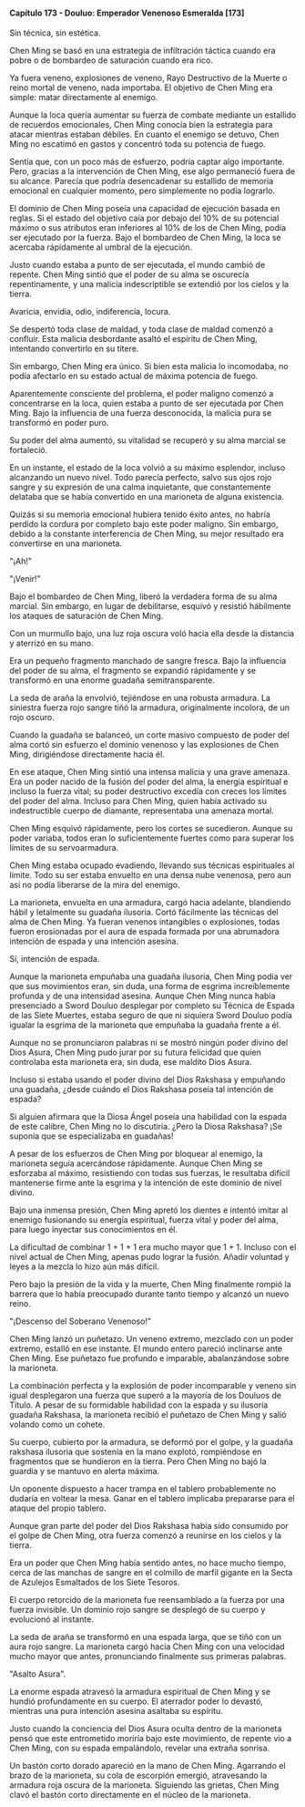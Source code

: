 
#### Capítulo 173 - Douluo: Emperador Venenoso Esmeralda [173]

Sin técnica, sin estética.

Chen Ming se basó en una estrategia de infiltración táctica cuando era pobre o de bombardeo de saturación cuando era rico.

Ya fuera veneno, explosiones de veneno, Rayo Destructivo de la Muerte o reino mortal de veneno, nada importaba. El objetivo de Chen Ming era simple: matar directamente al enemigo.

Aunque la loca quería aumentar su fuerza de combate mediante un estallido de recuerdos emocionales, Chen Ming conocía bien la estrategia para atacar mientras estaban débiles. En cuanto el enemigo se detuvo, Chen Ming no escatimó en gastos y concentró toda su potencia de fuego.

Sentía que, con un poco más de esfuerzo, podría captar algo importante. Pero, gracias a la intervención de Chen Ming, ese algo permaneció fuera de su alcance. Parecía que podría desencadenar su estallido de memoria emocional en cualquier momento, pero simplemente no podía lograrlo.

El dominio de Chen Ming poseía una capacidad de ejecución basada en reglas. Si el estado del objetivo caía por debajo del 10% de su potencial máximo o sus atributos eran inferiores al 10% de los de Chen Ming, podía ser ejecutado por la fuerza. Bajo el bombardeo de Chen Ming, la loca se acercaba rápidamente al umbral de la ejecución.

Justo cuando estaba a punto de ser ejecutada, el mundo cambió de repente. Chen Ming sintió que el poder de su alma se oscurecía repentinamente, y una malicia indescriptible se extendió por los cielos y la tierra.

Avaricia, envidia, odio, indiferencia, locura.

Se despertó toda clase de maldad, y toda clase de maldad comenzó a confluir. Esta malicia desbordante asaltó el espíritu de Chen Ming, intentando convertirlo en su títere.

Sin embargo, Chen Ming era único. Si bien esta malicia lo incomodaba, no podía afectarlo en su estado actual de máxima potencia de fuego.

Aparentemente consciente del problema, el poder maligno comenzó a concentrarse en la loca, quien estaba a punto de ser ejecutada por Chen Ming. Bajo la influencia de una fuerza desconocida, la malicia pura se transformó en poder puro.

Su poder del alma aumentó, su vitalidad se recuperó y su alma marcial se fortaleció.

En un instante, el estado de la loca volvió a su máximo esplendor, incluso alcanzando un nuevo nivel. Todo parecía perfecto, salvo sus ojos rojo sangre y su expresión de una calma inquietante, que constantemente delataba que se había convertido en una marioneta de alguna existencia.

Quizás si su memoria emocional hubiera tenido éxito antes, no habría perdido la cordura por completo bajo este poder maligno. Sin embargo, debido a la constante interferencia de Chen Ming, su mejor resultado era convertirse en una marioneta.

"¡Ah!"

"¡Venir!"

Bajo el bombardeo de Chen Ming, liberó la verdadera forma de su alma marcial. Sin embargo, en lugar de debilitarse, esquivó y resistió hábilmente los ataques de saturación de Chen Ming.

Con un murmullo bajo, una luz roja oscura voló hacia ella desde la distancia y aterrizó en su mano.

Era un pequeño fragmento manchado de sangre fresca. Bajo la influencia del poder de su alma, el fragmento se expandió rápidamente y se transformó en una enorme guadaña semitransparente.

La seda de araña la envolvió, tejiéndose en una robusta armadura. La siniestra fuerza rojo sangre tiñó la armadura, originalmente incolora, de un rojo oscuro.

Cuando la guadaña se balanceó, un corte masivo compuesto de poder del alma cortó sin esfuerzo el dominio venenoso y las explosiones de Chen Ming, dirigiéndose directamente hacia él.

En ese ataque, Chen Ming sintió una intensa malicia y una grave amenaza. Era un poder nacido de la fusión del poder del alma, la energía espiritual e incluso la fuerza vital; su poder destructivo excedía con creces los límites del poder del alma. Incluso para Chen Ming, quien había activado su indestructible cuerpo de diamante, representaba una amenaza mortal.

Chen Ming esquivó rápidamente, pero los cortes se sucedieron. Aunque su poder variaba, todos eran lo suficientemente fuertes como para superar los límites de su servoarmadura.

Chen Ming estaba ocupado evadiendo, llevando sus técnicas espirituales al límite. Todo su ser estaba envuelto en una densa nube venenosa, pero aun así no podía liberarse de la mira del enemigo.

La marioneta, envuelta en una armadura, cargó hacia adelante, blandiendo hábil y letalmente su guadaña ilusoria. Cortó fácilmente las técnicas del alma de Chen Ming. Ya fueran venenos intangibles o explosiones, todas fueron erosionadas por el aura de espada formada por una abrumadora intención de espada y una intención asesina.

Sí, intención de espada.

Aunque la marioneta empuñaba una guadaña ilusoria, Chen Ming podía ver que sus movimientos eran, sin duda, una forma de esgrima increíblemente profunda y de una intensidad asesina. Aunque Chen Ming nunca había presenciado a Sword Douluo desplegar por completo su Técnica de Espada de las Siete Muertes, estaba seguro de que ni siquiera Sword Douluo podía igualar la esgrima de la marioneta que empuñaba la guadaña frente a él.

Aunque no se pronunciaron palabras ni se mostró ningún poder divino del Dios Asura, Chen Ming pudo jurar por su futura felicidad que quien controlaba esta marioneta era, sin duda, ese maldito Dios Asura.

Incluso si estaba usando el poder divino del Dios Rakshasa y empuñando una guadaña, ¿desde cuándo el Dios Rakshasa poseía tal intención de espada?

Si alguien afirmara que la Diosa Ángel poseía una habilidad con la espada de este calibre, Chen Ming no lo discutiría. ¿Pero la Diosa Rakshasa? ¡Se suponía que se especializaba en guadañas!

A pesar de los esfuerzos de Chen Ming por bloquear al enemigo, la marioneta seguía acercándose rápidamente. Aunque Chen Ming se esforzaba al máximo, resistiendo con todas sus fuerzas, le resultaba difícil mantenerse firme ante la esgrima y la intención de este dominio de nivel divino.

Bajo una inmensa presión, Chen Ming apretó los dientes e intentó imitar al enemigo fusionando su energía espiritual, fuerza vital y poder del alma, para luego inyectar sus conocimientos en él.

La dificultad de combinar 1 + 1 + 1 era mucho mayor que 1 + 1. Incluso con el nivel actual de Chen Ming, apenas pudo lograr la fusión. Añadir voluntad y leyes a la mezcla lo hizo aún más difícil.

Pero bajo la presión de la vida y la muerte, Chen Ming finalmente rompió la barrera que lo había preocupado durante tanto tiempo y alcanzó un nuevo reino.

"¡Descenso del Soberano Venenoso!"

Chen Ming lanzó un puñetazo. Un veneno extremo, mezclado con un poder extremo, estalló en ese instante. El mundo entero pareció inclinarse ante Chen Ming. Ese puñetazo fue profundo e imparable, abalanzándose sobre la marioneta.

La combinación perfecta y la explosión de poder incomparable y veneno sin igual desplegaron una fuerza que superó a la mayoría de los Douluos de Título. A pesar de su formidable habilidad con la espada y su ilusoria guadaña Rakshasa, la marioneta recibió el puñetazo de Chen Ming y salió volando como un cohete.

Su cuerpo, cubierto por la armadura, se deformó por el golpe, y la guadaña rakshasa ilusoria que sostenía en la mano explotó, rompiéndose en fragmentos que se hundieron en la tierra. Pero Chen Ming no bajó la guardia y se mantuvo en alerta máxima.

Un oponente dispuesto a hacer trampa en el tablero probablemente no dudaría en voltear la mesa. Ganar en el tablero implicaba prepararse para el ataque del propio tablero.

Aunque gran parte del poder del Dios Rakshasa había sido consumido por el golpe de Chen Ming, otra fuerza comenzó a reunirse en los cielos y la tierra.

Era un poder que Chen Ming había sentido antes, no hace mucho tiempo, cerca de las manchas de sangre en el colmillo de marfil gigante en la Secta de Azulejos Esmaltados de los Siete Tesoros.

El cuerpo retorcido de la marioneta fue reensamblado a la fuerza por una fuerza invisible. Un dominio rojo sangre se desplegó de su cuerpo y evolucionó al instante.

La seda de araña se transformó en una espada larga, que se tiñó con un aura rojo sangre. La marioneta cargó hacia Chen Ming con una velocidad mucho mayor que antes, pronunciando finalmente sus primeras palabras.

"Asalto Asura".

La enorme espada atravesó la armadura espiritual de Chen Ming y se hundió profundamente en su cuerpo. El aterrador poder lo devastó, mientras una pura intención asesina asaltaba su espíritu.

Justo cuando la conciencia del Dios Asura oculta dentro de la marioneta pensó que este entrometido moriría bajo este movimiento, de repente vio a Chen Ming, con su espada empalándolo, revelar una extraña sonrisa.

Un bastón corto dorado apareció en la mano de Chen Ming. Agarrando el brazo de la marioneta, su cola de escorpión emergió, atravesando la armadura roja oscura de la marioneta. Siguiendo las grietas, Chen Ming clavó el bastón corto directamente en el núcleo de la marioneta.